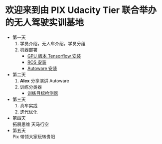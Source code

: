 # 欢迎来到由 PIX Udacity Tier 联合举办的无人驾驶实训基地

- 第一天
    1. 学员介绍，无人车介绍，学员分组
    2. 机器部署
        - [GPU 版本 Tensorflow 安装](./tensorflow_gpu_install.md)
        - [ROS 安装](./ros_install.md)
        - [Autoware 安装](./autoware_install.md)
- 第二天
    1. **Alex** 分享演讲 Autoware
    2. 训练分类器
        - [训练目标检测器](./tensorflow_api.md)
- 第三天
    1. 真车实践
    2. 迭代优化
- 第四天<br>
    拓展思维 天马行空
- 第五天<br>
    Pix 带领大家玩转贵阳
